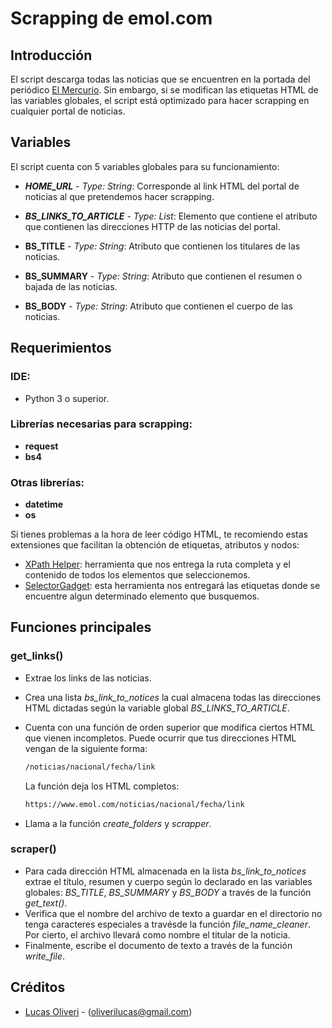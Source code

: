 # Scrapping de emol.com
## Introducción
El script descarga todas las noticias que se encuentren en la portada del periódico [El Mercurio](https://www.emol.com/). Sin embargo, si se modifican las etiquetas HTML de las variables globales, el script está optimizado para hacer scrapping en cualquier portal de noticias.

## Variables

El script cuenta con 5 variables globales para su funcionamiento:

- ***HOME_URL*** - *Type: String*: Corresponde al link HTML del portal de noticias al que pretendemos hacer scrapping.

- ***BS_LINKS_TO_ARTICLE*** - *Type: List*:  Elemento que contiene el atributo *<href>* que contienen las direcciones HTTP de las noticias del portal.
- **BS_TITLE** - *Type: String*: Atributo que contienen los titulares de las noticias.
- **BS_SUMMARY** - *Type: String*: Atributo que contienen el resumen o bajada de las noticias.
- **BS_BODY** - *Type: String*: Atributo que contienen el cuerpo de las noticias.

## Requerimientos
### IDE:
  - Python 3 o superior.
  
### Librerías necesarias para scrapping:
  - **request**
  - **bs4**

### Otras librerías:
  - **datetime**
  - **os**

Si tienes problemas a la hora de leer código HTML, te recomiendo estas extensiones que facilitan la obtención de etiquetas, atributos y nodos:
- [XPath Helper](https://chrome.google.com/webstore/detail/xpath-helper/hgimnogjllphhhkhlmebbmlgjoejdpjl): herramienta que nos entrega la ruta completa y el contenido de todos los elementos que seleccionemos.
- [SelectorGadget](https://chrome.google.com/webstore/detail/selectorgadget/mhjhnkcfbdhnjickkkdbjoemdmbfginb/related?hl=es): esta herramienta nos entregará las etiquetas donde se encuentre algun determinado elemento que busquemos.

## Funciones principales

### **get_links()**
- Extrae los links de las noticias. 

- Crea una lista *bs_link_to_notices* la cual almacena todas las direcciones HTML dictadas según la variable global *BS_LINKS_TO_ARTICLE*.
- Cuenta con una función de orden superior que modifica ciertos HTML que vienen incompletos. Puede ocurrir que tus direcciones HTML vengan de la siguiente forma:
  ```HTML
  /noticias/nacional/fecha/link
  ```
  La función deja los HTML completos:
  ```HTML
  https://www.emol.com/noticias/nacional/fecha/link
  ```
- Llama a la función *create_folders* y *scrapper*.

### **scraper()**
- Para cada dirección HTML almacenada en la lista *bs_link_to_notices* extrae el título, resumen y cuerpo según lo declarado en las variables globales: *BS_TITLE*, *BS_SUMMARY* y *BS_BODY* a través de la función *get_text()*.
- Verifica que el nombre del archivo de texto a guardar en el directorio no tenga caracteres especiales a travésde la función *file_name_cleaner*. Por cierto, el archivo llevará como nombre el titular de la noticia.
- Finalmente, escribe el documento de texto a través de la función *write_file*.

## Créditos
* [Lucas Oliveri](https://www.linkedin.com/in/oliverilucas) - (oliverilucas@gmail.com)